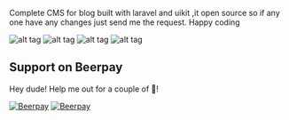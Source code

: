 

Complete CMS for blog built with laravel and uikit ,it open source so if any one have any changes just send me the request.
Happy coding

![alt tag](https://github.com/almokhtarbr/Complete_blog_CMS_laravel/blob/master2/A-Screenshot/dashboard%20index.png?raw=true)
![alt tag](https://raw.githubusercontent.com/almokhtarbr/Complete_blog_CMS_laravel/master2/A-Screenshot/account.png)
![alt tag](https://github.com/almokhtarbr/Complete_blog_CMS_laravel/blob/master2/A-Screenshot/all_posts.png?raw=true)
![alt tag](https://github.com/almokhtarbr/Complete_blog_CMS_laravel/blob/master2/A-Screenshot/categories.png?raw=true)



## Support on Beerpay
Hey dude! Help me out for a couple of :beers:!

[![Beerpay](https://beerpay.io/almokhtarbr/Complete_blog_CMS_laravel/badge.svg?style=beer-square)](https://beerpay.io/almokhtarbr/Complete_blog_CMS_laravel)  [![Beerpay](https://beerpay.io/almokhtarbr/Complete_blog_CMS_laravel/make-wish.svg?style=flat-square)](https://beerpay.io/almokhtarbr/Complete_blog_CMS_laravel?focus=wish)
